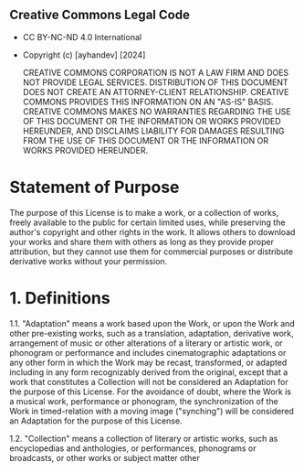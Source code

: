## Creative Commons Legal Code

*  CC BY-NC-ND 4.0 International

* Copyright (c) [ayhandev] [2024]

    CREATIVE COMMONS CORPORATION IS NOT A LAW FIRM AND DOES NOT PROVIDE LEGAL SERVICES. DISTRIBUTION OF THIS DOCUMENT DOES NOT CREATE AN ATTORNEY-CLIENT RELATIONSHIP. CREATIVE COMMONS PROVIDES THIS INFORMATION ON AN "AS-IS" BASIS. CREATIVE COMMONS MAKES NO WARRANTIES REGARDING THE USE OF THIS DOCUMENT OR THE INFORMATION OR WORKS PROVIDED HEREUNDER, AND DISCLAIMS LIABILITY FOR DAMAGES RESULTING FROM THE USE OF THIS DOCUMENT OR THE INFORMATION OR WORKS PROVIDED HEREUNDER.

# Statement of Purpose

The purpose of this License is to make a work, or a collection of works, freely available to the public for certain limited uses, while preserving the author's copyright and other rights in the work. It allows others to download your works and share them with others as long as they provide proper attribution, but they cannot use them for commercial purposes or distribute derivative works without your permission.

# 1. Definitions

1.1. "Adaptation" means a work based upon the Work, or upon the Work and other pre-existing works, such as a translation, adaptation, derivative work, arrangement of music or other alterations of a literary or artistic work, or phonogram or performance and includes cinematographic adaptations or any other form in which the Work may be recast, transformed, or adapted including in any form recognizably derived from the original, except that a work that constitutes a Collection will not be considered an Adaptation for the purpose of this License. For the avoidance of doubt, where the Work is a musical work, performance or phonogram, the synchronization of the Work in timed-relation with a moving image ("synching") will be considered an Adaptation for the purpose of this License.

1.2. "Collection" means a collection of literary or artistic works, such as encyclopedias and anthologies, or performances, phonograms or broadcasts, or other works or subject matter other
